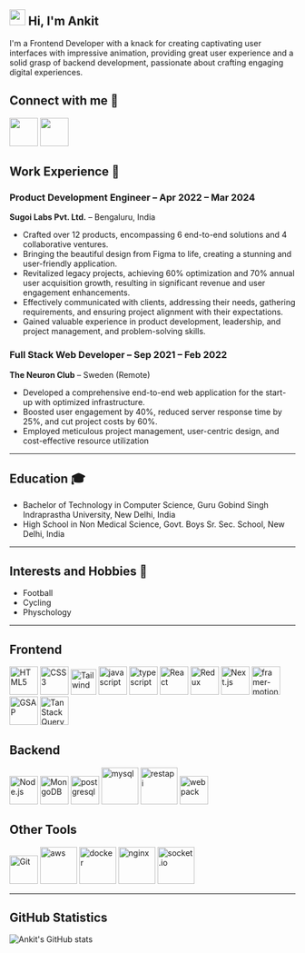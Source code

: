 
## <img src="https://media.giphy.com/media/hvRJCLFzcasrR4ia7z/giphy.gif" width="28px" height="28px"> Hi, I'm Ankit
I'm a Frontend Developer with a knack for creating captivating user interfaces with impressive animation, providing great user experience and a solid grasp of backend development, passionate about crafting engaging digital experiences.

## Connect with me 🤝
<a href="https://www.instagram.com/ankit_628792/" target="_blank" rel="noopener noreferrer"><img src="https://img.icons8.com/fluent/2x/instagram-new.png" width="50" /></a>
<a href="https://www.linkedin.com/in/ankit628792" target="_blank" rel="noopener noreferrer"><img src="https://img.icons8.com/fluent/2x/linkedin.png" width="50" /></a>
<br> 

## Work Experience 💼

### Product Development Engineer – Apr 2022 – Mar 2024
**Sugoi Labs Pvt. Ltd.** – Bengaluru, India
- Crafted over 12 products, encompassing 6 end-to-end solutions and 4 collaborative ventures.
- Bringing the beautiful design from Figma to life, creating a stunning and user-friendly application.
- Revitalized legacy projects, achieving 60% optimization and 70% annual user acquisition growth, resulting in significant revenue and user engagement enhancements.
- Effectively communicated with clients, addressing their needs, gathering requirements, and ensuring project alignment with their expectations.
- Gained valuable experience in product development, leadership, and project management, and problem-solving skills.

### Full Stack Web Developer – Sep 2021 – Feb 2022
**The Neuron Club** – Sweden (Remote)
-  Developed a comprehensive end-to-end web application for the start-up with optimized infrastructure.
-  Boosted user engagement by 40%, reduced server response time by 25%, and cut project costs by 60%.
-  Employed meticulous project management, user-centric design, and cost-effective resource utilization

---

## Education 🎓

- Bachelor of Technology in Computer Science, Guru Gobind Singh Indraprastha University, New Delhi, India
- High School in Non Medical Science, Govt. Boys Sr. Sec. School, New Delhi, India

---

## Interests and Hobbies 🌟

- Football
- Cycling
- Physchology

---

<div align="left">
    <h2> <b> Frontend </b> </h2>
</div>
<div>
    <img src="https://profilinator.rishav.dev/skills-assets/html5-original-wordmark.svg" alt="HTML5" title="HTML5" height="50" />
    <img src="https://profilinator.rishav.dev/skills-assets/css3-original-wordmark.svg" alt="CSS3" title="CSS3" height="50" />
    <img src="https://uxwing.com/wp-content/themes/uxwing/download/brands-and-social-media/tailwind-css-icon.png" alt="Tailwind" title="TailwindCSS" height="45" />
    <img src="https://cdn.iconscout.com/icon/free/png-512/free-javascript-3521515-2945018.png" alt="javascript" title="JavaScript" height="50" />
    <img src="https://cdn.iconscout.com/icon/free/png-512/free-typescript-3521774-2945272.png" alt="typescript" title="TypeScript" height="50" />
    <img src="https://profilinator.rishav.dev/skills-assets/react-original-wordmark.svg" alt="React" title="React.js" height="50" />
    <img src="https://profilinator.rishav.dev/skills-assets/redux-original.svg" alt="Redux" title="Redux" height="50" />
    <img src="https://d2nir1j4sou8ez.cloudfront.net/wp-content/uploads/2021/12/nextjs-boilerplate-logo.png" title="Next.js" alt="Next.js" height="50" />
    <img src="https://cdn.iconscout.com/icon/free/png-512/free-framer-7662225-6297161.png" alt="framer-motion" title="Framer Motion" height="50" />
    <img src="https://cdn.worldvectorlogo.com/logos/gsap-greensock.svg" alt="GSAP" title="GSAP (GreenSock Animation Platform)" height="50" />
    <img src="https://seeklogo.com/images/R/react-query-logo-1340EA4CE9-seeklogo.com.png" alt="TanStack Query" title="TanStack Query" height="50" />

</div>

<div width="33%">
    <div align="left">
        <h2> <b>Backend</b> </h2>
    </div>
    <div align="left">
        <div align="left">
            <img src="https://profilinator.rishav.dev/skills-assets/nodejs-original-wordmark.svg" title="Node.js" alt="Node.js" height="50" />
            <img src="https://profilinator.rishav.dev/skills-assets/mongodb-original-wordmark.svg" title="MongoDB" alt="MongoDB" height="50" />
            <img src="https://cdn.iconscout.com/icon/free/png-512/free-postgresql-11-1175122.png" title="PostgreSQL" alt="postgresql" height="50" />
            <img src="https://techstack-generator.vercel.app/mysql-icon.svg" alt="mysql" title="MySQL" width="65" height="65" />
            <img src="https://techstack-generator.vercel.app/restapi-icon.svg" alt="restapi" title="REST API" width="65" height="65" />
            <img src="https://techstack-generator.vercel.app/webpack-icon.svg" alt="webpack" title="Webpack" width="50" height="50" />
        </div>
    </div>
</div>

<div width="33%">
    <div align="left">
        <h2> <b> Other Tools </b> </h2>
    </div>
    <div align="left">
        <img src="https://profilinator.rishav.dev/skills-assets/git-scm-icon.svg" alt="Git" title="GIT" height="50" />
        <img src="https://techstack-generator.vercel.app/aws-icon.svg" alt="aws" title="AWS" width="65" height="65" />
        <img src="https://techstack-generator.vercel.app/docker-icon.svg" alt="docker" title="Docker" width="65" height="65" />
        <img src="https://techstack-generator.vercel.app/nginx-icon.svg" alt="nginx" title="NGINX" width="65" height="65" />
        <img src="https://cdn.iconscout.com/icon/free/png-512/free-socket-54-282608.png" alt="socket.io" title="socket.io" width="65" height="65" />
    </div>
</div>

--- 
<div align="left">
    <h2> <b> GitHub Statistics </b> </h2>
</div>

![Ankit's GitHub stats](https://github-readme-stats.vercel.app/api?username=Ankit628792&show_icons=true)
